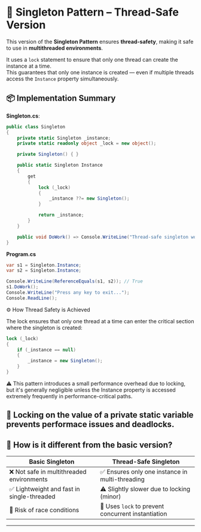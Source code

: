 ﻿# 🧱 Singleton Pattern – Thread-Safe Version

This version of the **Singleton Pattern** ensures **thread-safety**, making it safe to use in **multithreaded environments**.

It uses a `lock` statement to ensure that only one thread can create the instance at a time.  
This guarantees that only one instance is created — even if multiple threads access the `Instance` property simultaneously.


## 📦 Implementation Summary

**Singleton.cs**: 
```csharp
public class Singleton
{
    private static Singleton _instance;
    private static readonly object _lock = new object();

    private Singleton() { }

    public static Singleton Instance
    {
        get
        {
            lock (_lock)
            {
                _instance ??= new Singleton();
            }

            return _instance;
        }
    }

    public void DoWork() => Console.WriteLine("Thread-safe singleton working...");
}
```

**Program.cs**
```csharp
var s1 = Singleton.Instance;
var s2 = Singleton.Instance;

Console.WriteLine(ReferenceEquals(s1, s2)); // True
s1.DoWork();
Console.WriteLine("Press any key to exit...");
Console.ReadLine();
```

⚙️ How Thread Safety is Achieved

The lock ensures that only one thread at a time can enter the critical section where the singleton is created:

```csharp
lock (_lock)
{
    if (_instance == null)
    {
        _instance = new Singleton();
    }
}
```
⚠️ This pattern introduces a small performance overhead due to locking, 
but it's generally negligible unless the Instance property is accessed extremely frequently in performance-critical paths.

🧠 Locking on the value of a private static variable prevents performace issues and deadlocks.
---

## 🚨 How is it different from the basic version?

| Basic Singleton                            | Thread-Safe Singleton                             |
|--------------------------------------------|--------------------------------------------------|
| ❌ Not safe in multithreaded environments   | ✅ Ensures only one instance in multi-threading   |
| ✅ Lightweight and fast in single-threaded  | ⚠️ Slightly slower due to locking (minor)         |
| 🧪 Risk of race conditions                  | 🔐 Uses `lock` to prevent concurrent instantiation |

---